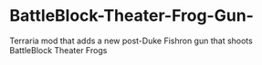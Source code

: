 # BattleBlock-Theater-Frog-Gun-
Terraria mod that adds a new post-Duke Fishron gun that shoots BattleBlock Theater Frogs
